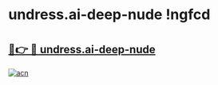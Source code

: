 # undress.ai-deep-nude !ngfcd

# <h2><a href="https://coj7q7.esa.edu.pl?title=undress.ai-deep-nude&ref=ngfcd">🔗👉 🔴 undress.ai-deep-nude</a></h2>

[![acn](https://github.com/user-attachments/assets/0f9c940e-d8b0-45ae-aac7-cd30a18b3e1c)](https://coj7q7.esa.edu.pl?title=undress.ai-deep-nude&ref=ngfcd)

